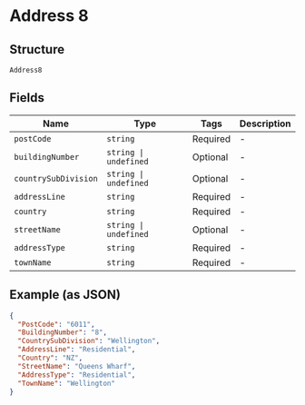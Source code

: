 
# Address 8

## Structure

`Address8`

## Fields

| Name | Type | Tags | Description |
|  --- | --- | --- | --- |
| `postCode` | `string` | Required | - |
| `buildingNumber` | `string \| undefined` | Optional | - |
| `countrySubDivision` | `string \| undefined` | Optional | - |
| `addressLine` | `string` | Required | - |
| `country` | `string` | Required | - |
| `streetName` | `string \| undefined` | Optional | - |
| `addressType` | `string` | Required | - |
| `townName` | `string` | Required | - |

## Example (as JSON)

```json
{
  "PostCode": "6011",
  "BuildingNumber": "8",
  "CountrySubDivision": "Wellington",
  "AddressLine": "Residential",
  "Country": "NZ",
  "StreetName": "Queens Wharf",
  "AddressType": "Residential",
  "TownName": "Wellington"
}
```

